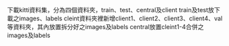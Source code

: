 下載kitti資料集，分為四個資料夾，train、test、central及client
train及test放下載之images、labels
cleint資料夾裡新增client1、client2、client3、client4、val等資料夾，其內放置拆分好之images及labels
central放置cleint1-4合併之images及labels




